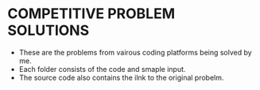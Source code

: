 #  COMPETITIVE PROBLEM SOLUTIONS
- These are the problems from vairous coding platforms being solved by me.
- Each folder consists of the code and smaple input.
- The source code also contains the ilnk to the original probelm.
 
